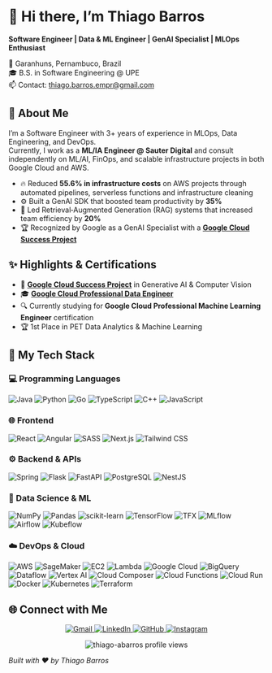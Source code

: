 <!--
  =========================
    Thiago Barros · README
  =========================
-->

# 👋 Hi there, I’m Thiago Barros

**Software Engineer | Data & ML Engineer | GenAI Specialist | MLOps Enthusiast** 

📍 Garanhuns, Pernambuco, Brazil  
🎓 B.S. in Software Engineering @ UPE  
📫 Contact: thiago.barros.empr@gmail.com  

## 🚀 About Me

I’m a Software Engineer with 3+ years of experience in MLOps, Data Engineering, and DevOps.  
Currently, I work as a **ML/IA Engineer @ Sauter Digital** and consult independently on ML/AI, FinOps, and scalable infrastructure projects in both Google Cloud and AWS.

- 🔥 Reduced **55.6% in infrastructure costs** on AWS projects through automated pipelines, serverless functions and infrastructure cleaning  
- ⚙️ Built a GenAI SDK that boosted team productivity by **35%**  
- 🤖 Led Retrieval‑Augmented Generation (RAG) systems that increased team efficiency by **20%**  
- 🏆 Recognized by Google as a GenAI Specialist with a [**Google Cloud Success Project**](https://cloud.google.com/customers/intl/pt-br/nerdmonster)



## ✨ Highlights & Certifications

- 🥇 [**Google Cloud Success Project**](https://cloud.google.com/customers/intl/pt-br/nerdmonster) in Generative AI & Computer Vision  
- 🎓 [**Google Cloud Professional Data Engineer**](https://www.credly.com/badges/bc312863-6e2a-4346-b05a-6338e1ce7a44/public_url)  
- 🔍 Currently studying for **Google Cloud Professional Machine Learning Engineer** certification  
- 🏆 1st Place in PET Data Analytics & Machine Learning  

## 🔭 My Tech Stack

### 💻 Programming Languages
<div align="left">
  <img src="https://img.shields.io/badge/Java-ED8B00?style=for-the-badge&logo=openjdk&logoColor=white" alt="Java" />
  <img src="https://img.shields.io/badge/Python-3670A0?style=for-the-badge&logo=python&logoColor=ffdd54" alt="Python" />
  <img src="https://img.shields.io/badge/Go-00ADD8?style=for-the-badge&logo=go&logoColor=white" alt="Go" />
  <img src="https://img.shields.io/badge/TypeScript-007ACC?style=for-the-badge&logo=typescript&logoColor=white" alt="TypeScript" />
  <img src="https://img.shields.io/badge/C++-00599C?style=for-the-badge&logo=c%2B%2B&logoColor=white" alt="C++" />
  <img src="https://img.shields.io/badge/JavaScript-F7DF1E?style=for-the-badge&logo=javascript&logoColor=white" alt="JavaScript" />
</div>

### 🌐 Frontend
<div align="left">
  <img src="https://img.shields.io/badge/React-20232A?style=for-the-badge&logo=react&logoColor=61DAFB" alt="React" />
  <img src="https://img.shields.io/badge/Angular-DD0031?style=for-the-badge&logo=angular&logoColor=white" alt="Angular" />
  <img src="https://img.shields.io/badge/SASS-HOTPINK?style=for-the-badge&logo=sass&logoColor=white" alt="SASS" />
  <img src="https://img.shields.io/badge/Next.js-000000?style=for-the-badge&logo=next.js&logoColor=white" alt="Next.js" />
  <img src="https://img.shields.io/badge/Tailwind_CSS-38B2AC?style=for-the-badge&logo=tailwind-css&logoColor=white" alt="Tailwind CSS" />
</div>

### ⚙️ Backend & APIs
<div align="left">
  <img src="https://img.shields.io/badge/Spring-6DB33F?style=for-the-badge&logo=spring&logoColor=white" alt="Spring" />
  <img src="https://img.shields.io/badge/Flask-000000?style=for-the-badge&logo=flask&logoColor=white" alt="Flask" />
  <img src="https://img.shields.io/badge/FastAPI-005571?style=for-the-badge&logo=fastapi&logoColor=white" alt="FastAPI" />
  <img src="https://img.shields.io/badge/PostgreSQL-316192?style=for-the-badge&logo=postgresql&logoColor=white" alt="PostgreSQL" />
  <img src="https://img.shields.io/badge/NestJS-E0234E?style=for-the-badge&logo=nestjs&logoColor=white" alt="NestJS" />
</div>

### 🧪 Data Science & ML
<div align="left">
  <img src="https://img.shields.io/badge/NumPy-013243?style=for-the-badge&logo=numpy&logoColor=white" alt="NumPy" />
  <img src="https://img.shields.io/badge/Pandas-150458?style=for-the-badge&logo=pandas&logoColor=white" alt="Pandas" />
  <img src="https://img.shields.io/badge/scikit--learn-F7931E?style=for-the-badge&logo=scikit-learn&logoColor=white" alt="scikit-learn" />
  <img src="https://img.shields.io/badge/TensorFlow-FF6F00?style=for-the-badge&logo=tensorflow&logoColor=white" alt="TensorFlow" />
  <img src="https://img.shields.io/badge/TensorFlow_Extended-FF6F00?style=for-the-badge&logo=tensorflow&logoColor=white" alt="TFX" />
  <img src="https://img.shields.io/badge/MLflow-D9EAD3?style=for-the-badge&logo=mlflow&logoColor=000000" alt="MLflow" />
  <img src="https://img.shields.io/badge/Airflow-017CEE?style=for-the-badge&logo=apache-airflow&logoColor=white" alt="Airflow" />
  <img src="https://img.shields.io/badge/Kubeflow-0093CC?style=for-the-badge&logo=kubeflow&logoColor=white" alt="Kubeflow" />
</div>

### ☁️ DevOps & Cloud
<div align="left">
  <img src="https://img.shields.io/badge/AWS-232F3E?style=for-the-badge&logo=amazon-aws&logoColor=white" alt="AWS" />
  <img src="https://img.shields.io/badge/SageMaker-FF9900?style=for-the-badge&logo=amazon-sagemaker&logoColor=white" alt="SageMaker" />
  <img src="https://img.shields.io/badge/EC2-FF9900?style=for-the-badge&logo=amazon-ec2&logoColor=white" alt="EC2" />
  <img src="https://img.shields.io/badge/Lambda-FF9900?style=for-the-badge&logo=aws-lambda&logoColor=white" alt="Lambda" />
  <img src="https://img.shields.io/badge/Google_Cloud-4285F4?style=for-the-badge&logo=google-cloud&logoColor=white" alt="Google Cloud" />
  <img src="https://img.shields.io/badge/BigQuery-4285F4?style=for-the-badge&logo=google-bigquery&logoColor=white" alt="BigQuery" />
  <img src="https://img.shields.io/badge/Dataflow-4285F4?style=for-the-badge&logo=google-cloud-dataflow&logoColor=white" alt="Dataflow" />
  <img src="https://img.shields.io/badge/Vertex_AI-4285F4?style=for-the-badge&logo=google-cloud&logoColor=white" alt="Vertex AI" />
  <img src="https://img.shields.io/badge/Cloud_Composer-4285F4?style=for-the-badge&logo=google-cloud&logoColor=white" alt="Cloud Composer" />
  <img src="https://img.shields.io/badge/Cloud_Functions-4285F4?style=for-the-badge&logo=google-cloud-functions&logoColor=white" alt="Cloud Functions" />
  <img src="https://img.shields.io/badge/Cloud_Run-4285F4?style=for-the-badge&logo=google-cloud-run&logoColor=white" alt="Cloud Run" />
  <img src="https://img.shields.io/badge/Docker-2496ED?style=for-the-badge&logo=docker&logoColor=white" alt="Docker" />
  <img src="https://img.shields.io/badge/Kubernetes-326CE5?style=for-the-badge&logo=kubernetes&logoColor=white" alt="Kubernetes" />
  <img src="https://img.shields.io/badge/Terraform-835FCC?style=for-the-badge&logo=terraform&logoColor=white" alt="Terraform" />
</div>




## 🌐 Connect with Me

<div align="center">
  <a href="mailto:thiago.barros.empr@gmail.com" target="_blank" rel="noopener">
    <img src="https://img.shields.io/badge/Gmail-D14836?style=for-the-badge&logo=gmail&logoColor=white" alt="Gmail" />
  </a>
  <a href="https://linkedin.com/in/thiago-abarros" target="_blank" rel="noopener">
    <img src="https://img.shields.io/badge/LinkedIn-0077B5?style=for-the-badge&logo=linkedin&logoColor=white" alt="LinkedIn" />
  </a>
  <a href="https://github.com/thiago-abarros" target="_blank" rel="noopener">
    <img src="https://img.shields.io/badge/GitHub-181717?style=for-the-badge&logo=github&logoColor=white" alt="GitHub" />
  </a>
  <a href="https://www.instagram.com/thiago.abarros/" target="_blank" rel="noopener">
    <img src="https://img.shields.io/badge/Instagram-E4405F?style=for-the-badge&logo=instagram&logoColor=white" alt="Instagram" />
  </a>
</div>

<p align="center">
  <img src="https://komarev.com/ghpvc/?username=thiago-abarros&style=for-the-badge&color=000000" alt="thiago-abarros profile views" />
</p>

*Built with ❤️ by Thiago Barros*
